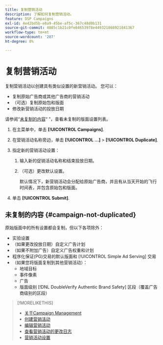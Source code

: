 ```yaml
---
title: 复制营销活动
description: 了解如何复制营销活动。
feature: DSP Campaigns
exl-id: 4e42bd5b-e8a9-45be-af5c-367c48d0b131
source-git-commit: 4085c1b21c0fe84653978e449321868921841367
workflow-type: tm+mt
source-wordcount: '207'
ht-degree: 0%

---
```


# 复制营销活动

<!-- Some placements don't have this option. Clarify which placement types aren't eligible -- is it PG placements, or all placements using private inventory? And anything else? -->

复制营销活动以创建具有类似设置的新营销活动。 您可以：

* 复制原始广告商或其他广告商的营销活动
* （可选）复制原始包和版面
* 修改新营销活动的投放日期

请参阅“[未复制的内容](#campaign-not-duplicated)“ ”，查看未复制的版面设置列表。

1. 在主菜单中，单击 **[!UICONTROL Campaigns]**.

1. 在营销活动名称旁边，单击 **[!UICONTROL ...]** > **[!UICONTROL Duplicate]**.

1. 指定新的营销活动设置：

   1. 输入新的促销活动名称和结束投放日期。

   1. （可选）更改默认设置。

      默认情况下，新营销活动会分配给原始广告商，并且有从当天开始的飞行时间表，并包含原始包和版面。

1. 单击 **[!UICONTROL Submit]**.

## 未复制的内容 {#campaign-not-duplicated}

原始版面中的所有设置都会复制，但以下各项除外：

* 实验设置
* （如果更改投放日期）自定义广告计划
* （如果不附加广告）自定义广告权重和计划
* 程序化保证(PG)交易的默认版面和 [!UICONTROL Simple Ad Serving] 交易
* （如果您将版面复制到其他营销活动）：
   * 地域目标
   * 事件像素
   * 广告
   * 版面级别 [!DNL DoubleVerify Authentic Brand Safety] 区段（覆盖广告商级别的区段）

>[!MORELIKETHIS]
>
>* [关于Campaign Management](campaign-about.md)
>* [创建营销活动](campaign-create.md)
>* [编辑营销活动](campaign-edit.md)
>* [查看营销活动的更改日志](campaign-change-log.md)
>* [营销活动设置](campaign-settings.md)

